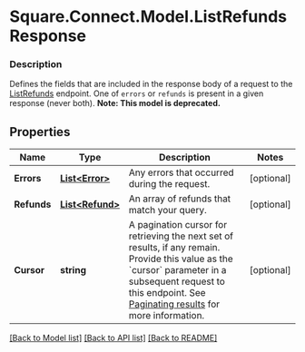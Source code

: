 # Square.Connect.Model.ListRefundsResponse

### Description

Defines the fields that are included in the response body of a request to the [ListRefunds](#endpoint-listrefunds) endpoint.  One of `errors` or `refunds` is present in a given response (never both).
**Note: This model is deprecated.**

## Properties

Name | Type | Description | Notes
------------ | ------------- | ------------- | -------------
**Errors** | [**List&lt;Error&gt;**](Error.md) | Any errors that occurred during the request. | [optional] 
**Refunds** | [**List&lt;Refund&gt;**](Refund.md) | An array of refunds that match your query. | [optional] 
**Cursor** | **string** | A pagination cursor for retrieving the next set of results, if any remain. Provide this value as the &#x60;cursor&#x60; parameter in a subsequent request to this endpoint.  See [Paginating results](#paginatingresults) for more information. | [optional] 



[[Back to Model list]](../README.md#documentation-for-models) [[Back to API list]](../README.md#documentation-for-api-endpoints) [[Back to README]](../README.md)

